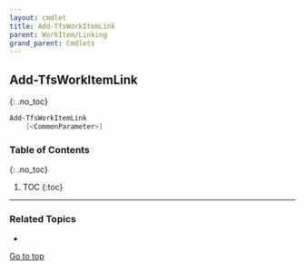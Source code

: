 ```yaml
---
layout: cmdlet
title: Add-TfsWorkItemLink
parent: WorkItem/Linking
grand_parent: Cmdlets
---
```

## Add-TfsWorkItemLink
{: .no_toc}



```powershell
Add-TfsWorkItemLink
    [<CommonParameter>]

```

### Table of Contents
{: .no_toc}

1. TOC
{:toc}

-----

### Related Topics

* 


[Go to top](#add-tfsworkitemlink)

